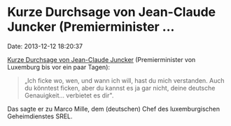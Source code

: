 Kurze Durchsage von Jean-Claude Juncker (Premierminister \...
=============================================================

Date: 2013-12-12 18:20:37

[Kurze Durchsage von Jean-Claude
Juncker](http://news.rtl.lu/news/national/494109.html) (Premierminister
von Luxemburg bis vor ein paar Tagen):

> „Ich ficke wo, wen, und wann ich will, hast du mich verstanden. Auch
> du könntest ficken, aber du kannst es ja gar nicht, deine deutsche
> Genauigkeit\... verbietet es dir".

Das sagte er zu Marco Mille, dem (deutschen) Chef des luxemburgischen
Geheimdienstes SREL.
